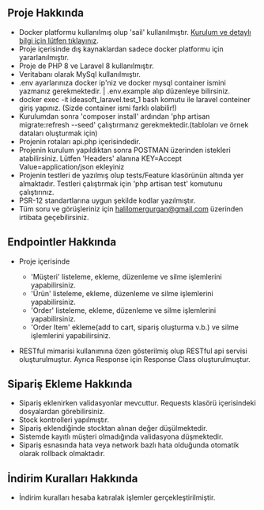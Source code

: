 
## Proje Hakkında

- Docker platformu kullanılmış olup 'sail' kullanılmıştır. [Kurulum ve detaylı bilgi için lütfen tıklayınız](https://laravel.com/docs/8.x/sail).
- Proje içerisinde dış kaynaklardan sadece docker platformu için yararlanılmıştır.
- Proje de PHP 8 ve Laravel 8 kullanılmıştır.
- Veritabanı olarak MySql kullanılmıştır.
- .env ayarlarınıza docker ip'niz ve docker mysql container ismini yazmanız gerekmektedir. | .env.example alıp düzenleye bilirsiniz.
- docker exec -it ideasoft_laravel.test_1 bash komutu ile laravel conteiner giriş yapınız. (Sizde container ismi farklı olabilir!)
- Kurulumdan sonra 'composer install' ardından 'php artisan migrate:refresh --seed' çalıştırmanız gerekmektedir.(tabloları ve örnek dataları oluşturmak için)
- Projenin rotaları api.php içerisindedir.
- Projenin kurulum yapıldıktan sonra POSTMAN üzerinden istekleri atabilirsiniz. Lütfen 'Headers' alanına KEY=Accept Value=application/json ekleyiniz
- Projenin testleri de yazılmış olup tests/Feature klasörünün altında yer almaktadır. Testleri çalıştırmak için 'php artisan test' komutunu çalıştırınız.
- PSR-12 standartlarına uygun şekilde kodlar yazılmıştır.
- Tüm soru ve görüşleriniz için halilomergurgan@gmail.com üzerinden irtibata geçebilirsiniz.

## Endpointler Hakkında
- Proje içerisinde 
    - 'Müşteri' listeleme, ekleme, düzenleme ve silme işlemlerini yapabilirsiniz.
    - 'Ürün' listeleme, ekleme, düzenleme ve silme işlemlerini yapabilirsiniz.
    - 'Order' listeleme, ekleme, düzenleme ve silme işlemlerini yapabilirsiniz.
    - 'Order Item' ekleme(add to cart, sipariş oluşturma v.b.) ve silme işlemlerini yapabilirsiniz.

- RESTful mimarisi kullanımına özen gösterilmiş olup RESTful api servisi oluşturulmuştur. Ayrıca Response için Response Class oluşturulmuştur. 

## Sipariş Ekleme Hakkında
- Sipariş eklenirken validasyonlar mevcuttur. Requests klasörü içerisindeki dosyalardan görebilirsiniz.
- Stock kontrolleri yapılmıştır. 
- Sipariş eklendiğinde stocktan alınan değer düşülmektedir.
- Sistemde kayıtlı müşteri olmadığında validasyona düşmektedir.
- Sipariş esnasında hata veya network bazlı hata olduğunda otomatik olarak rollback olmaktadır.

## İndirim Kuralları Hakkında
- İndirim kuralları hesaba katıralak işlemler gerçekleştirilmiştir.

 

